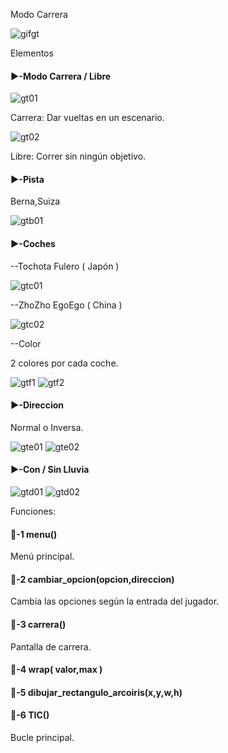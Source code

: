 Modo Carrera

![gifgt](./Imagenes/modocarrera.gif)

Elementos

#### ▶️-Modo Carrera / Libre

![gt01](./Imagenes/gt01.png)

Carrera: Dar vueltas en un escenario.

![gt02](./Imagenes/gt02.png)

Libre: Correr sin ningún objetivo.

#### ▶️-Pista

Berna,Suiza

![gtb01](./Imagenes/gtb01.png)

#### ▶️-Coches

--Tochota Fulero ( Japón )

![gtc01](./Imagenes/gtc01.png)

--ZhoZho EgoEgo ( China )

![gtc02](./Imagenes/gtc02.png)

--Color

2 colores por cada coche.

![gtf1](./Imagenes/gtf1.png)
![gtf2](./Imagenes/gtf2.png)

#### ▶️-Direccion

Normal o Inversa.

![gte01](./Imagenes/gte1.png)
![gte02](./Imagenes/gte2.png)

#### ▶️-Con / Sin Lluvia

![gtd01](./Imagenes/gtd1.png)
![gtd02](./Imagenes/gtd2.png)

Funciones:

#### 🔑-1  menu()

Menú principal.

#### 🔑-2  cambiar_opcion(opcion,direccion)

Cambia las opciones según la entrada del jugador.

#### 🔑-3  carrera()

Pantalla de carrera.

#### 🔑-4  wrap( valor,max )



#### 🔑-5  dibujar_rectangulo_arcoiris(x,y,w,h)



#### 🔑-6  TIC()

Bucle principal.

